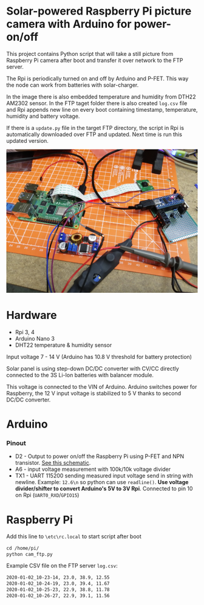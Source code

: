 # Solar-powered Raspberry Pi picture camera with Arduino for power-on/off

This project contains Python script that will take a still picture from Raspberry Pi camera after boot and transfer it over network to the FTP server.

The Rpi is periodically turned on and off by Arduino and P-FET. This way the node can work from batteries with solar-charger.

In the image there is also embedded temperature and humidity from DTH22 AM2302 sensor. In the FTP taget folder there is also created `log.csv` file and Rpi appends new line on every boot containing timestamp, temperature, humidity and battery voltage.

If there is a `update.py` file in the target FTP directory, the script in Rpi is automatically downloaded over FTP and updated. Next time is run this updated version.

![Prototype](img/prototype.jpg)

# Hardware

- Rpi 3, 4
- Arduino Nano 3
- DHT22 temperature & humidity sensor

Input voltage 7 - 14 V (Arduino has 10.8 V threshold for battery protection)

Solar panel is using step-down DC/DC converter with CV/CC directly connected to the 3S Li-Ion batteries with balancer module.

This voltage is connected to the VIN of Arduino. Arduino switches power for Raspberry, the 12 V input voltage is stabilized to 5 V thanks to second DC/DC converter.

# Arduino

### Pinout
- D2 - Output to power on/off the Raspberry Pi using P-FET and NPN transistor. [See this schematic](http://electronics-diy.com/electronic_schematic.php?id=1012).
- A6 - input voltage measurement with 100k/10k voltage divider
- TX1 - UART 115200 sending measured input voltage send in string with newline. Example: `12.6\n` so python can use `readline()`. **Use voltage divider/shifter to convert Arduino's 5V to 3V Rpi**. Connected to pin 10 on Rpi (`UART0_RXD`/`GPIO15`)

# Raspberry Pi

Add this line to `\etc\rc.local` to start script after boot

```
cd /home/pi/
python cam_ftp.py
```

Example CSV file on the FTP server `log.csv`:

```
2020-01-02_10-23-14, 23.0, 38.9, 12.55
2020-01-02_10-24-19, 23.0, 39.4, 11.67
2020-01-02_10-25-23, 22.9, 38.8, 11.78
2020-01-02_10-26-27, 22.9, 39.1, 11.56
```